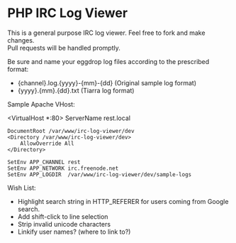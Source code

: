 # PHP IRC Log Viewer

This is a general purpose IRC log viewer.
Feel free to fork and make changes.  
Pull requests will be handled promptly.

Be sure and name your eggdrop log files according to the prescribed format:
* {channel}.log.{yyyy}-{mm}-{dd} (Original sample log format)
* {yyyy}.{mm}.{dd}.txt (Tiarra log format)

Sample Apache VHost:

<VirtualHost *:80>
    ServerName rest.local
    
    DocumentRoot /var/www/irc-log-viewer/dev
    <Directory /var/www/irc-log-viewer/dev>
        AllowOverride All
    </Directory>
    
    SetEnv APP_CHANNEL rest
    SetEnv APP_NETWORK irc.freenode.net
    SetEnv APP_LOGDIR  /var/www/irc-log-viewer/dev/sample-logs
</VirtualHost>

Wish List:
* Highlight search string in HTTP_REFERER for users coming from Google search.
* Add shift-click to line selection
* Strip invalid unicode characters
* Linkify user names? (where to link to?)
